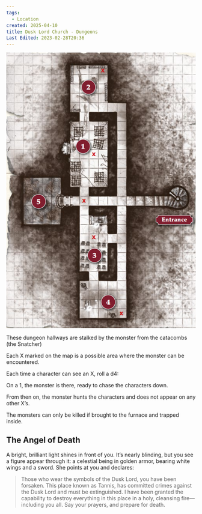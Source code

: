 ```yaml
---
tags:
  - Location
created: 2025-04-10
title: Dusk Lord Church - Dungeons
Last Edited: 2023-02-28T20:36
---
```


![dusk-lord-church-dungeons.png](/images/dusk-lord-church-dungeons.png)

These dungeon hallways are stalked by the monster from the catacombs (the Snatcher)

Each X marked on the map is a possible area where the monster can be encountered.

Each time a character can see an X, roll a d4:

On a 1, the monster is there, ready to chase the characters down.

From then on, the monster hunts the characters and does not appear on any other X’s.

The monsters can only be killed if brought to the furnace and trapped inside.

## The Angel of Death

A bright, brilliant light shines in front of you. It’s nearly blinding, but you see a figure appear through it: a celestial being in golden armor, bearing white wings and a sword. She points at you and declares:

> Those who wear the symbols of the Dusk Lord, you have been forsaken. This place known as Tannis, has committed crimes against the Dusk Lord and must be extinguished. I have been granted the capability to destroy everything in this place in a holy, cleansing fire— including you all. Say your prayers, and prepare for death.